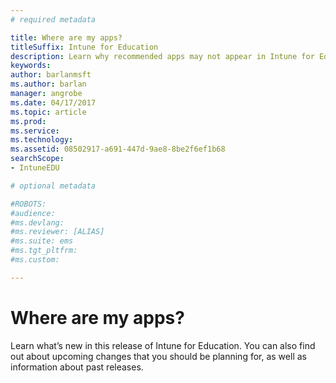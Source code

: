 ```yaml
---
# required metadata

title: Where are my apps?
titleSuffix: Intune for Education
description: Learn why recommended apps may not appear in Intune for Education.
keywords:
author: barlanmsft
ms.author: barlan
manager: angrobe
ms.date: 04/17/2017
ms.topic: article
ms.prod:
ms.service:
ms.technology:
ms.assetid: 08502917-a691-447d-9ae8-8be2f6ef1b68
searchScope:
- IntuneEDU

# optional metadata

#ROBOTS:
#audience:
#ms.devlang:
#ms.reviewer: [ALIAS]
#ms.suite: ems
#ms.tgt_pltfrm:
#ms.custom:

---
```


# Where are my apps?
Learn what’s new in this release of Intune for Education. You can also find out about upcoming changes that you should be planning for, as well as information about past releases.

